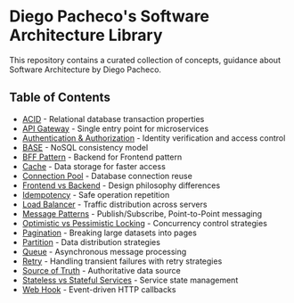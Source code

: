 # Diego Pacheco's Software Architecture Library

This repository contains a curated collection of concepts, guidance about Software Architecture by Diego Pacheco.

## Table of Contents

- [ACID](ACID.md) - Relational database transaction properties
- [API Gateway](API_GATEWAY.md) - Single entry point for microservices
- [Authentication & Authorization](AUTHENT.md) - Identity verification and access control
- [BASE](BASE.md) - NoSQL consistency model
- [BFF Pattern](BFF_PATTERN.md) - Backend for Frontend pattern
- [Cache](CACHE.md) - Data storage for faster access
- [Connection Pool](CONNECTION_POOL.md) - Database connection reuse
- [Frontend vs Backend](FRONTEND_VS_BACKEND.md) - Design philosophy differences
- [Idempotency](IDEMPOTENCY.md) - Safe operation repetition
- [Load Balancer](LB.md) - Traffic distribution across servers
- [Message Patterns](MESSAGE_PATTERNS.md) - Publish/Subscribe, Point-to-Point messaging
- [Optimistic vs Pessimistic Locking](OPLOCKING.md) - Concurrency control strategies
- [Pagination](PAGINATION.md) - Breaking large datasets into pages
- [Partition](PARTITION.md) - Data distribution strategies
- [Queue](QUEUE.md) - Asynchronous message processing
- [Retry](RETRY.md) - Handling transient failures with retry strategies
- [Source of Truth](SOURCE_OF_TRUTH.md) - Authoritative data source
- [Stateless vs Stateful Services](STATELESS_VS_STATEFULL_SVC.md) - Service state management
- [Web Hook](WEB_HOOK.md) - Event-driven HTTP callbacks